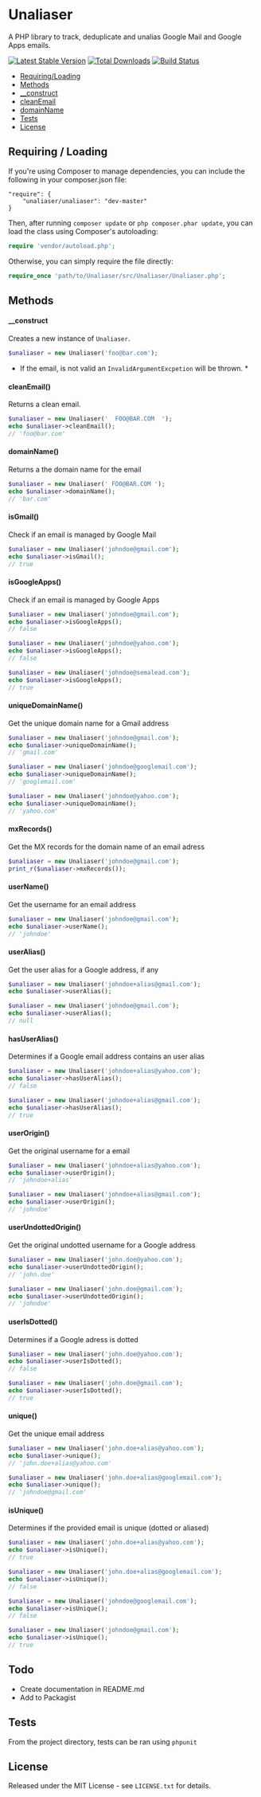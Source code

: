 # Unaliaser

A PHP library to track, deduplicate and unalias Google Mail and Google Apps emails.

[![Latest Stable Version](https://poser.pugx.org/lucasmichot/unaliaser/v/stable.png)](https://packagist.org/packages/lucasmichot/unaliaser)
[![Total Downloads](https://poser.pugx.org/lucasmichot/unaliaser/downloads.png)](https://packagist.org/packages/lucasmichot/unaliaser)
[![Build Status](https://travis-ci.org/lucasmichot/unaliaser.png)](https://travis-ci.org/lucasmichot/unaliaser)

* [Requiring/Loading](#requiringloading)
* [Methods](#methods)
 * [__construct](#__construct)
 * [cleanEmail](#cleanEmail)
 * [domainName](#domainName)
* [Tests](#tests)
* [License](#license)

## Requiring / Loading

If you're using Composer to manage dependencies, you can include the following
in your composer.json file:

    "require": {
        "unaliaser/unaliaser": "dev-master"
    }

Then, after running `composer update` or `php composer.phar update`, you can
load the class using Composer's autoloading:

```php
require 'vendor/autoload.php';
```

Otherwise, you can simply require the file directly:

```php
require_once 'path/to/Unaliaser/src/Unaliaser/Unaliaser.php';
```

## Methods

#### __construct

Creates a new instance of `Unaliaser`.

```php
$unaliaser = new Unaliaser('foo@bar.com');
```

* If the email, is not valid an `InvalidArgumentExcpetion` will be thrown. *

#### cleanEmail()

Returns a clean email.

```php
$unaliaser = new Unaliaser('  FOO@BAR.COM  ');
echo $unaliaser->cleanEmail();
// 'foo@bar.com'
```

#### domainName()

Returns a the domain name for the email

```php
$unaliaser = new Unaliaser(' FOO@BAR.COM ');
echo $unaliaser->domainName();
// 'bar.com'
```

#### isGmail()

Check if an email is managed by Google Mail

```php
$unaliaser = new Unaliaser('johndoe@gmail.com');
echo $unaliaser->isGmail();
// true
```

#### isGoogleApps()

Check if an email is managed by Google Apps

```php
$unaliaser = new Unaliaser('johndoe@gmail.com');
echo $unaliaser->isGoogleApps();
// false

$unaliaser = new Unaliaser('johndoe@yahoo.com');
echo $unaliaser->isGoogleApps();
// false

$unaliaser = new Unaliaser('johndoe@semalead.com');
echo $unaliaser->isGoogleApps();
// true

```

#### uniqueDomainName()

Get the unique domain name for a Gmail address

```php
$unaliaser = new Unaliaser('johndoe@gmail.com');
echo $unaliaser->uniqueDomainName();
// 'gmail.com'

$unaliaser = new Unaliaser('johndoe@googlemail.com');
echo $unaliaser->uniqueDomainName();
// 'googlemail.com'

$unaliaser = new Unaliaser('johndoe@yahoo.com');
echo $unaliaser->uniqueDomainName();
// 'yahoo.com'
```

#### mxRecords()

Get the MX records for the domain name of an email adress

```php
$unaliaser = new Unaliaser('johndoe@gmail.com');
print_r($unaliaser->mxRecords());
```

#### userName()

Get the username for an email address

```php
$unaliaser = new Unaliaser('johndoe@gmail.com');
echo $unaliaser->userName();
// 'johndoe'
```

#### userAlias()

Get the user alias for a Google address, if any

```php
$unaliaser = new Unaliaser('johndoe+alias@gmail.com');
echo $unaliaser->userAlias();

$unaliaser = new Unaliaser('johndoe@gmail.com');
echo $unaliaser->userAlias();
// null
```

#### hasUserAlias()

Determines if a Google email address contains an user alias

```php
$unaliaser = new Unaliaser('johndoe+alias@yahoo.com');
echo $unaliaser->hasUserAlias();
// false

$unaliaser = new Unaliaser('johndoe+alias@gmail.com');
echo $unaliaser->hasUserAlias();
// true
```

#### userOrigin()

Get the original username for a email

```php
$unaliaser = new Unaliaser('johndoe+alias@yahoo.com');
echo $unaliaser->userOrigin();
// 'johndoe+alias'

$unaliaser = new Unaliaser('johndoe+alias@gmail.com');
echo $unaliaser->userOrigin();
// 'johndoe'
```

#### userUndottedOrigin()

Get the original undotted username for a Google address

```php
$unaliaser = new Unaliaser('john.doe@yahoo.com');
echo $unaliaser->userUndottedOrigin();
// 'john.doe'

$unaliaser = new Unaliaser('john.doe@gmail.com');
echo $unaliaser->userUndottedOrigin();
// 'johndoe'
```


#### userIsDotted()

Determines if a Google adress is dotted

```php
$unaliaser = new Unaliaser('john.doe@yahoo.com');
echo $unaliaser->userIsDotted();
// false

$unaliaser = new Unaliaser('john.doe@gmail.com');
echo $unaliaser->userIsDotted();
// true
```

#### unique()

Get the unique email address

```php
$unaliaser = new Unaliaser('john.doe+alias@yahoo.com');
echo $unaliaser->unique();
// 'john.doe+alias@yahoo.com'

$unaliaser = new Unaliaser('john.doe+alias@googlemail.com');
echo $unaliaser->unique();
// 'johndoe@gmail.com'
```

#### isUnique()

Determines if the provided email is unique (dotted or aliased)

```php
$unaliaser = new Unaliaser('john.doe+alias@yahoo.com');
echo $unaliaser->isUnique();
// true

$unaliaser = new Unaliaser('john.doe+alias@googlemail.com');
echo $unaliaser->isUnique();
// false

$unaliaser = new Unaliaser('johndoe@googlemail.com');
echo $unaliaser->isUnique();
// false

$unaliaser = new Unaliaser('johndoe@gmail.com');
echo $unaliaser->isUnique();
// true
```

## Todo

* Create documentation in README.md
* Add to Packagist

## Tests

From the project directory, tests can be ran using `phpunit`

## License

Released under the MIT License - see `LICENSE.txt` for details.
